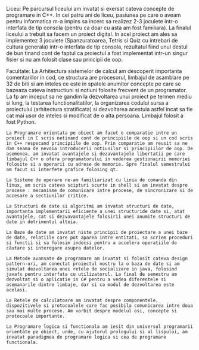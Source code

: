 Liceu:
	Pe parcursul liceului am invatat si exersat cateva concepte de programare in C++. In cei patru ani de liceu, pasiunea pe care o aveam pentru informatica m-a impins sa incerc sa realizez 2-3 joculete intr-o interfata de tip consola (pentru ca doar cu asta am fost familiara). La finalul liceului a trebuit sa facem un proiect digital. In acel proiect am ales sa implementez 3 joculete (Spanzuratoarea, Tetris si Quiz cu intrebari de cultura generala) intr-o interfata de tip consola, rezultatul fiind unul destul de bun tinand cont de faptul ca proiectul a fost implementat intr-un singur fisier si nu am folosit clase sau principii de oop.
	
Facultate:
	La Arhitectura sistemelor de calcul am descoperit importanta comentariilor in cod, ce structura are procesorul, limbajul de asamblare pe 32 de biti si am inteles ce este in spatele anumitor concepte pe care se bazeaza cateva instructiuni si notiuni folosite frecvent de un programator.
	La fp am inceput sa ne gandim la dezvoltarea unui proiect pe termen mediu si lung, la testarea functionalitatilor, la organizarea codului sursa a proiectului (arhitectura stratificata) si dezvoltarea acestuia astfel incat sa fie cat mai usor de inteles si modificat de o alta persoana. Limbajul folosit a fost Python.
	
	La Programare orientata pe obiect am facut o comparatie intre un proiect in C scris netinand cont de principiile de oop si un cod scris in C++ respecand principiile de oop. Prin comparatie am reusit sa ne dam seama de nevoia introducerii notiunilor si principiilor de oop. De asemenea, am invatat avantajele si dezavantajele libertatii pe care limbajul C++ o ofera programatorului in vederea gestionairii memoriei folosite si a operarii cu adrese de memorie. Spre finalul semestrului am facut si interfete grafice folosing qt.
	
	La Sisteme de operare ne-am familiarizat cu linia de comanda din linux, am scris cateva scipturi scurte in shell si am invatat despre procese : mecanisme de comunicare intre procese, de sincronizare si de accesare a sectiunilor critice.
	
	La Structuri de date si algoritmi am invatat structuri de date, importanta implementarii eficiente a unei structuride date si, atat avantajele, cat si dezvavantajele folosirii unei anumite structuri de date in detrimentul alteia.
	
	La Baze de date am invatat niste principii de proiectare a unei baze de date, relatiile care pot aparea intre entitati, sa scriem proceduri si functii si sa folosim indecsi pentru a accelera operațiile de căutare și interogare asupra datelor.

	La Metode avansate de programare am invatat si folosit cateva design pattern-uri, am conectat proiectul nostru la o baza de date si am simulat dezvoltarea unei retele de socializare in java, folosind javafx pentru interfata cu utilizatorul. La final de semestru am dezvoltat si o aplicatie in C# pentru a vedea diferentele si asemanarile dintre limbaje, dar si ca modul de dezvoltarea este acelasi.
	
	La Retele de calculatoare am invatat despre componentele, dispozitivele si protocoalele care fac posibila comunicarea intre doua sau mai multe procese. Am vorbit despre modelul osi, concepte si protocoale importante.
	
	La Programare logica si functionala am iesit din universul programarii orientate pe obiect, unde, cu ajutorul prologului si al lispului, am invatat paradigmea de programare logica si cea de programare functionala.
